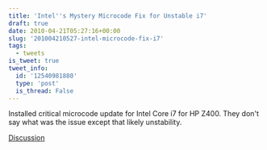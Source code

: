 ```yaml
---
title: 'Intel''s Mystery Microcode Fix for Unstable i7'
draft: true
date: 2010-04-21T05:27:16+00:00
slug: '201004210527-intel-microcode-fix-i7'
tags:
  - tweets
is_tweet: true
tweet_info:
  id: '12540981880'
  type: 'post'
  is_thread: False
---
```




Installed critical microcode update for Intel Core i7 for HP Z400. They don't say what was the issue except that likely unstability.

[Discussion](https://x.com/sytelus/status/12540981880)
